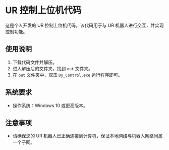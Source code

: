 # UR 控制上位机代码

这是个人开发的 UR 控制上位机代码。该代码用于与 UR 机器人进行交互，并实现控制功能。

## 使用说明

1. 下载代码文件并解压。
2. 进入解压后的文件夹，找到 `out` 文件夹。
3. 在 `out` 文件夹中，双击 `Dy_Control.exe` 运行程序即可。

## 系统要求

- 操作系统：Windows 10 或更高版本。

## 注意事项

- 请确保您的 UR 机器人已正确连接到计算机，保证本地网络与机器人网络同属一个子网。
